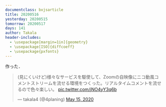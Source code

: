 ```yaml
---
documentclass: bxjsarticle
title: 20200516
yesterday: 20200515
tomorrow: 20200517
days: 141
author: Takala
header-includes:
  - \usepackage[margin=1in]{geometry}
  - \usepackage[ISO]{diffcoeff}
  - \usepackage{pxfonts}
---
```



作った．
<br>
<blockquote class="twitter-tweet"><p lang="ja" dir="ltr">(見にくいけど)様々なサービスを駆使して、Zoomの自映像にニコ動風コメントストリームを流せる環境をつくった。リアルタイムコメントを流せるので色々楽しい。 <a href="https://t.co/jNO4yY3q6b">pic.twitter.com/jNO4yY3q6b</a></p>&mdash; takala4 (@4planing) <a href="https://twitter.com/4planing/status/1261336270422175745?ref_src=twsrc%5Etfw">May 15, 2020</a></blockquote> <script async src="https://platform.twitter.com/widgets.js" charset="utf-8"></script>
